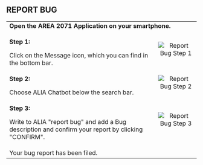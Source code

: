 ## REPORT BUG <br>

<table>
  <thead>
  </thead>
  <tbody>
    <tr>
      <tr><td colspan="3"><b>Open the AREA 2071 Application on your smartphone.</b></td>
    </tr>
    <tr>
    <td style="text-align: left"><p><b>Step 1:</b></p>Click on the Message icon, which you can find in the bottom bar.</td>
    <td style="text-align: center"><img src="reportbug01.JPG" alt="Report Bug Step 1"></td>
    </tr>
    <tr>
    <td style="text-align: left"><p><b>Step 2:</b></p>Choose ALIA Chatbot below the search bar.</td>
    <td style="text-align: center"><img src="reportbug02.JPG" alt="Report Bug Step 2"></td>
    </tr>
    <tr>
    <td style="text-align: left"><p><b>Step 3:</b></p>Write to ALIA "report bug" and add a Bug description and confirm your report by clicking "CONFIRM".</td>
    <td style="text-align: center"><img src="reportbug03.JPG" alt="Report Bug Step 3"></td>
    </tr>
    <tr>
    <td style="text-align: left"><p><b></b></p>Your bug report has been filed.</td>
    </tr>
    </tbody>
</table>
